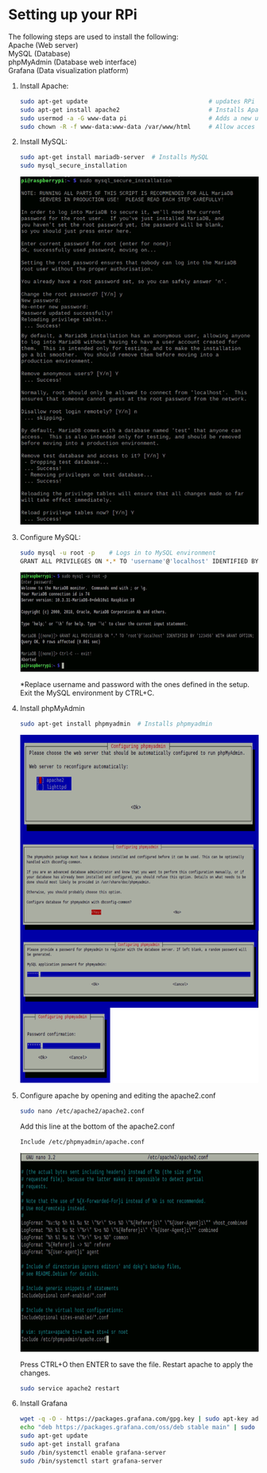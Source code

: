 # Setting up your RPi

The following steps are used to install the following:<br/>
Apache (Web server)<br/>
MySQL (Database)<br/>
phpMyAdmin (Database web interface)<br/>
Grafana (Data visualization platform)<br/>

1. Install Apache: <br/>

   ```bash
   sudo apt-get update                                  # updates RPi
   sudo apt-get install apache2                         # Installs Apache2
   sudo usermod -a -G www-data pi                       # Adds a new user to access the apache directory
   sudo chown -R -f www-data:www-data /var/www/html     # Allow acces to apache directory
   ```

2. Install MySQL: <br/>

   ```bash
   sudo apt-get install mariadb-server  # Installs MySQL
   sudo mysql_secure_installation
   ```

   <img height="700" width="500" src="/tutorial_images/mysql.png"/>

3. Configure MySQL: <br/>

   ```bash
   sudo mysql -u root -p    # Logs in to MySQL environment
   GRANT ALL PRIVILEGES ON *.* TO 'username'@'localhost' IDENTIFIED BY 'password' WITH GRANT OPTION;
   ```

   <img height="200" width="650" src="/tutorial_images/mysql_2.png"/>

   \*Replace username and password with the ones defined in the setup.
   Exit the MySQL environment by CTRL+C.

4. Install phpMyAdmin <br/>

   ```bash
   sudo apt-get install phpmyadmin  # Installs phpmyadmin
   ```

    <img height="700" width="600" src="/tutorial_images/phpmyadmin.png"/>

5. Configure apache by opening and editing the apache2.conf<br/>

   ```bash
   sudo nano /etc/apache2/apache2.conf
   ```

   Add this line at the bottom of the apache2.conf

   ```bash
   Include /etc/phpmyadmin/apache.conf
   ```

    <img height="400" width="700" src="/tutorial_images/apache.png"/>

   Press CTRL+O then ENTER to save the file.
   Restart apache to apply the changes.

   ```bash
   sudo service apache2 restart
   ```

6. Install Grafana
   ```bash
   wget -q -O - https://packages.grafana.com/gpg.key | sudo apt-key add -
   echo "deb https://packages.grafana.com/oss/deb stable main" | sudo tee -a /etc/apt/sources.list.d/grafana.list
   sudo apt-get update
   sudo apt-get install grafana
   sudo /bin/systemctl enable grafana-server
   sudo /bin/systemctl start grafana-server
   ```
